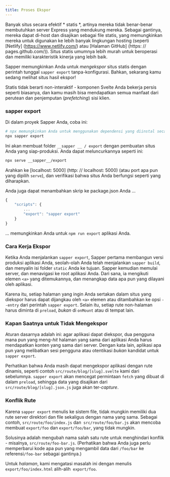 ```yaml
---
title: Proses Ekspor
---
```


Banyak situs secara efektif * statis *, artinya mereka tidak benar-benar membutuhkan server Express yang mendukung mereka. Sebagai gantinya, mereka dapat di-host dan disajikan sebagai file statis, yang memungkinkan mereka untuk digunakan ke lebih banyak lingkungan hosting (seperti [Netlify] (https://www.netlify.com/) atau [Halaman GitHub] (https: // pages.github.com/)). Situs statis umumnya lebih murah untuk beroperasi dan memiliki karakteristik kinerja yang lebih baik.

Sapper memungkinkan Anda untuk *mengekspor* situs statis dengan perintah tunggal  `sapper export` tanpa-konfigurasi. Bahkan, sekarang kamu sedang melihat situs hasil ekspor!

Statis tidak berarti non-interaktif - komponen Svelte Anda bekerja persis seperti biasanya, dan kamu masih bisa mendapatkan semua manfaat dari perutean dan penjemputan (_prefetching_) sisi klien.


### sapper export

Di dalam proyek Sapper Anda, coba ini:

```bash
# npx memungkinkan Anda untuk menggunakan dependensi yang diinstal secara lokal
npx sapper export
```

Ini akan membuat folder `__sapper __ / export` dengan pembuatan situs Anda yang siap-produksi. Anda dapat meluncurkannya seperti ini:

```bash
npx serve __sapper__/export
```

Arahkan ke [localhost: 5000] (http: // localhost: 5000) (atau port apa pun yang dipilih `serve`), dan verifikasi bahwa situs Anda berfungsi seperti yang diharapkan.

Anda juga dapat menambahkan skrip ke package.json Anda ...

```js
{
	"scripts": {
		...
		"export": "sapper export"
	}
}
```

... memungkinkan Anda untuk `npm run export` aplikasi Anda.


### Cara Kerja Ekspor

Ketika Anda menjalankan `sapper export`, Sapper pertama membangun versi produksi aplikasi Anda, seolah-olah Anda telah menjalankan `sapper build`, dan menyalin isi folder `static` Anda ke tujuan. Sapper kemudian memulai server, dan menavigasi ke root aplikasi Anda. Dari sana, ia mengikuti elemen `<a>` yang ditemukannya, dan menangkap data apa pun yang dilayani oleh aplikasi.

Karena itu, setiap halaman yang ingin Anda sertakan dalam situs yang diekspor harus dapat dijangkau oleh `<a>` elemen atau ditambahkan ke opsi `--entry` dari perintah `sapper export`. Selain itu, setiap rute non-halaman harus diminta di `preload`, *bukan* di `onMount` atau di tempat lain.


### Kapan Saatnya untuk Tidak Mengekspor

Aturan dasarnya adalah ini: agar aplikasi dapat diekspor, dua pengguna mana pun yang meng-_hit_ halaman yang sama dari aplikasi Anda harus mendapatkan konten yang sama dari server. Dengan kata lain, aplikasi apa pun yang melibatkan sesi pengguna atau otentikasi *bukan* kandidat untuk `sapper export`.

Perhatikan bahwa Anda masih dapat mengekspor aplikasi dengan rute dinamis, seperti contoh `src/route/blog/[slug].svelte` kami dari sebelumnya. `sapper export` akan mencegat permintaan `fetch` yang dibuat di dalam `preload`, sehingga data yang disajikan dari `src/route/blog/[slug].json.js` juga akan ter-_capture_.


### Konflik Rute

Karena `sapper export` menulis ke sistem file, tidak mungkin memiliki dua rute server direktori dan file sekaligus dengan nama yang sama. Sebagai contoh, `src/route/foo/index.js` dan` src/route/foo/bar.js` akan mencoba membuat `export/foo` dan `export/foo/bar`, yang tidak mungkin.

Solusinya adalah mengubah nama salah satu rute untuk menghindari konflik - misalnya, `src/route/foo-bar.js`. (Perhatikan bahwa Anda juga perlu memperbarui kode apa pun yang mengambil data dari `/foo/bar` ke referensi`/foo-bar` sebagai gantinya.)

Untuk *halaman*, kami mengatasi masalah ini dengan menulis `export/foo/index.html` alih-alih` export/foo`.